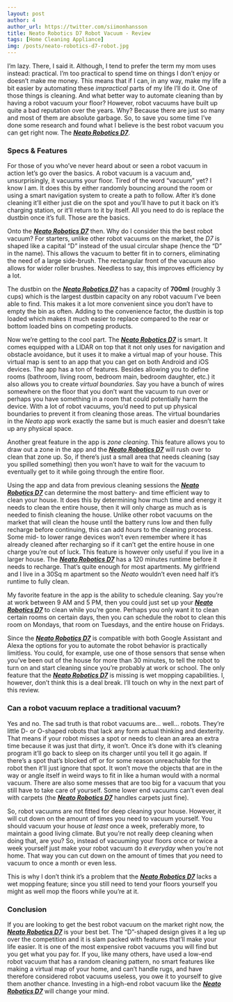 ```yaml
---
layout: post
author: 4
author_url: https://twitter.com/siimonhansson
title: Neato Robotics D7 Robot Vacuum - Review
tags: [Home Cleaning Appliance]
img: /posts/neato-robotics-d7-robot.jpg
---
```


I’m lazy. There, I said it. Although, I tend to prefer the term my mom uses instead: practical. I’m too practical to spend time on things I don’t enjoy or doesn’t make me money. This means that if I can, in any way, make my life a bit easier by automating these *impractical* parts of my life I’ll do it. One of those things is cleaning. And what better way to automate cleaning than by having a robot vacuum your floor? However, robot vacuums have built up quite a bad reputation over the years. Why? Because there are just so many and most of them are absolute garbage. So, to save you some time I’ve done some research and found what I believe is the best robot vacuum you can get right now. The [***Neato Robotics D7***](https://www.amazon.com/Neato-Robotics-Connected-Featuring-Multiple/dp/B078MPFN55/ref=sr_1_fkmr0_2&tag=reviewhuntr-20). 

### Specs & Features

For those of you who’ve never heard about or seen a robot vacuum in action let’s go over the basics. A robot vacuum is a vacuum and, unsurprisingly, it vacuums your floor. Tired of the word “vacuum” yet? I know I am. It does this by either randomly bouncing around the room or using a smart navigation system to create a path to follow. After it’s done cleaning it’ll either just die on the spot and you’ll have to put it back on it’s charging station, or it’ll return to it by itself. All you need to do is replace the dustbin once it’s full. Those are the basics.

Onto the [***Neato Robotics D7***](https://www.amazon.com/Neato-Robotics-Connected-Featuring-Multiple/dp/B078MPFN55/ref=sr_1_fkmr0_2&tag=reviewhuntr-20) then. Why do I consider this the best robot vacuum? For starters, unlike other robot vacuums on the market, the *D7* is shaped like a capital “D” instead of the usual circular shape (hence the “D” in the name). This allows the vacuum to better fit in to corners, eliminating the need of a large side-brush. The rectangular front of the vacuum also allows for wider roller brushes. Needless to say, this improves efficiency by a lot.

The dustbin on the [***Neato Robotics D7***](https://www.amazon.com/Neato-Robotics-Connected-Featuring-Multiple/dp/B078MPFN55/ref=sr_1_fkmr0_2&tag=reviewhuntr-20) has a capacity of **700ml** (roughly 3 cups) which is the largest dustbin capacity on any robot vacuum I’ve been able to find. This makes it a lot more convenient since you don’t have to empty the bin as often. Adding to the convenience factor, the dustbin is top loaded which makes it much easier to replace compared to the rear or bottom loaded bins on competing products.

Now we’re getting to the cool part. The [***Neato Robotics D7***](https://www.amazon.com/Neato-Robotics-Connected-Featuring-Multiple/dp/B078MPFN55/ref=sr_1_fkmr0_2&tag=reviewhuntr-20) is smart. It comes equipped with a LIDAR on top that it not only uses for navigation and obstacle avoidance, but it uses it to make a virtual map of your house. This virtual map is sent to an app that you can get on both Android and iOS devices. The app has a ton of features. Besides allowing you to define rooms (bathroom, living room, bedroom main, bedroom daughter, etc.) it also allows you to create *virtual boundaries*. Say you have a bunch of wires somewhere on the floor that you don’t want the vacuum to run over or perhaps you have something in a room that could potentially harm the device. With a lot of robot vacuums, you’d need to put up physical boundaries to prevent it from cleaning those areas. The virtual boundaries in the *Neato* app work exactly the same but is much easier and doesn’t take up any physical space.

Another great feature in the app is *zone cleaning*. This feature allows you to draw out a zone in the app and the [***Neato Robotics D7***](https://www.amazon.com/Neato-Robotics-Connected-Featuring-Multiple/dp/B078MPFN55/ref=sr_1_fkmr0_2&tag=reviewhuntr-20) will rush over to clean that zone up. So, if there’s just a small area that needs cleaning (say you spilled something) then you won’t have to wait for the vacuum to eventually get to it while going through the entire floor.

Using the app and data from previous cleaning sessions the [***Neato Robotics D7***](https://www.amazon.com/Neato-Robotics-Connected-Featuring-Multiple/dp/B078MPFN55/ref=sr_1_fkmr0_2&tag=reviewhuntr-20) can determine the most battery- and time efficient way to clean your house. It does this by determining how much time and energy it needs to clean the entire house, then it will only charge as much as is needed to finish cleaning the house. Unlike other robot vacuums on the market that will clean the house until the battery runs low and then fully recharge before continuing, this can add *hours* to the cleaning process. Some mid- to lower range devices won’t even remember where it has already cleaned after recharging so if it can’t get the entire house in one charge you’re out of luck. This feature is however only useful if you live in a larger house. The [***Neato Robotics D7***](https://www.amazon.com/Neato-Robotics-Connected-Featuring-Multiple/dp/B078MPFN55/ref=sr_1_fkmr0_2&tag=reviewhuntr-20) has a 120 minutes runtime before it needs to recharge. That’s quite enough for most apartments. My girlfriend and I live in a 30Sq m apartment so the *Neato* wouldn’t even need half it’s runtime to fully clean.

My favorite feature in the app is the ability to schedule cleaning. Say you’re at work between 9 AM and 5 PM, then you could just set up your [***Neato Robotics D7***](https://www.amazon.com/Neato-Robotics-Connected-Featuring-Multiple/dp/B078MPFN55/ref=sr_1_fkmr0_2&tag=reviewhuntr-20) to clean while you’re gone. Perhaps you only want it to clean certain rooms on certain days, then you can schedule the robot to clean this room on Mondays, that room on Tuesdays, and the entire house on Fridays. 

Since the [***Neato Robotics D7***](https://www.amazon.com/Neato-Robotics-Connected-Featuring-Multiple/dp/B078MPFN55/ref=sr_1_fkmr0_2&tag=reviewhuntr-20) is compatible with both Google Assistant and Alexa the options for you to automate the robot behavior is practically limitless. You could, for example, use one of those sensors that sense when you’ve been out of the house for more than 30 minutes, to tell the robot to turn on and start cleaning since you’re probably at work or school.
The only feature that the [***Neato Robotics D7***](https://www.amazon.com/Neato-Robotics-Connected-Featuring-Multiple/dp/B078MPFN55/ref=sr_1_fkmr0_2&tag=reviewhuntr-20) is missing is wet mopping capabilities. I, however, don’t think this is a deal break. I’ll touch on why in the next part of this review.

### Can a robot vacuum replace a traditional vacuum?

Yes and no. The sad truth is that robot vacuums are… well… robots. They’re little D- or O-shaped robots that lack any form actual thinking and dexterity. That means if your robot misses a spot or needs to clean an area an extra time because it was just that dirty, it won’t. Once it’s done with it’s cleaning program it’ll go back to sleep on its charger until you tell it go again. If there’s a spot that’s blocked off or for some reason unreachable for the robot then it’ll just ignore that spot. It won’t move the objects that are in the way or angle itself in weird ways to fit in like a human would with a normal vacuum. There are also some messes that are too big for a vacuum that you still have to take care of yourself. Some lower end vacuums can’t even deal with carpets (the [***Neato Robotics D7***](https://www.amazon.com/Neato-Robotics-Connected-Featuring-Multiple/dp/B078MPFN55/ref=sr_1_fkmr0_2&tag=reviewhuntr-20) handles carpets just fine).

So, robot vacuums are not fitted for deep cleaning your house. However, it will cut down on the amount of times you need to vacuum yourself. You should vacuum your house *at least* once a week, preferably more, to maintain a good living climate. But you’re not really deep cleaning when doing that, are you? So, instead of vacuuming your floors once or twice a week yourself just make your robot vacuum do it *everyday* when you’re not home. That way you can cut down on the amount of times that *you* need to vacuum to once a month or even less.

This is why I don’t think it’s a problem that the [***Neato Robotics D7***](https://www.amazon.com/Neato-Robotics-Connected-Featuring-Multiple/dp/B078MPFN55/ref=sr_1_fkmr0_2&tag=reviewhuntr-20) lacks a wet mopping feature; since you still need to tend your floors yourself you might as well mop the floors while you’re at it.

### Conclusion

If you are looking to get the best robot vacuum on the market right now, the [***Neato Robotics D7***](https://www.amazon.com/Neato-Robotics-Connected-Featuring-Multiple/dp/B078MPFN55/ref=sr_1_fkmr0_2&tag=reviewhuntr-20) is your best bet. The “D”-shaped design gives it a leg up over the competition and it is slam packed with features that’ll make your life easier. It is one of the most expensive robot vacuums you will find but you get what you pay for. If you, like many others, have used a low-end robot vacuum that has a random cleaning pattern, no smart features like making a virtual map of your home, and can’t handle rugs, and have therefore considered robot vacuums useless, you owe it to yourself to give them another chance. Investing in a high-end robot vacuum like the [***Neato Robotics D7***](https://www.amazon.com/Neato-Robotics-Connected-Featuring-Multiple/dp/B078MPFN55/ref=sr_1_fkmr0_2&tag=reviewhuntr-20) will change your mind.
